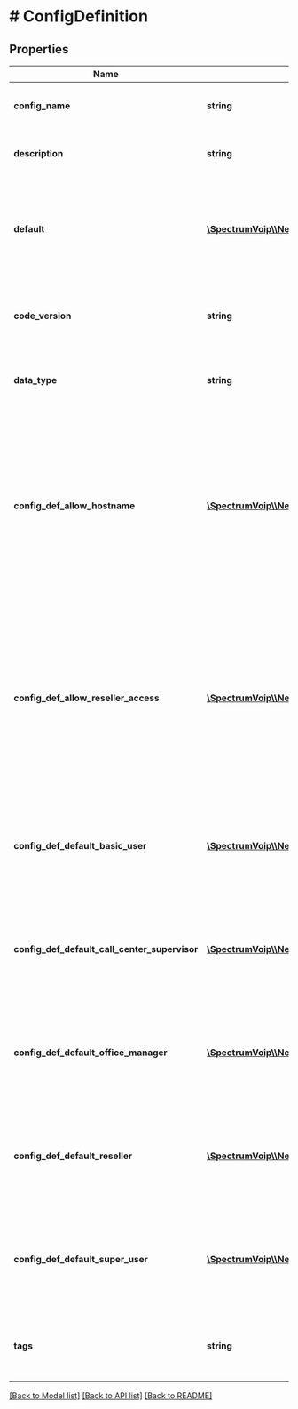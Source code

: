 # # ConfigDefinition

## Properties

Name | Type | Description | Notes
------------ | ------------- | ------------- | -------------
**config_name** | **string** | This is the name of the configuration being defined |
**description** | **string** | This describes the configuration being defined |
**default** | [**\SpectrumVoip\\\\NetSapiens\Model\StringInteger**](StringInteger.md) | This is the default for the configuration. If no scope-specific default is set, this value will be used |
**code_version** | **string** | This is the code version this definition starts to become applicable |
**data_type** | **string** | This is the data type allowed for this configuration |
**config_def_allow_hostname** | [**\SpectrumVoip\\\\NetSapiens\Model\YesNoStringYesDefault**](YesNoStringYesDefault.md) | When enabled this rule is available to be user though it may not be active as the timeframe might not match the current time or there could be other hihger priority timeframes. | [optional]
**config_def_allow_reseller_access** | [**\SpectrumVoip\\\\NetSapiens\Model\YesNoStringYesDefault**](YesNoStringYesDefault.md) | When enabled this rule is available to be user though it may not be active as the timeframe might not match the current time or there could be other hihger priority timeframes. | [optional]
**config_def_default_basic_user** | [**\SpectrumVoip\\\\NetSapiens\Model\StringInteger**](StringInteger.md) | This is the default for the configuration. If no scope-specific default is set, this value will be used | [optional]
**config_def_default_call_center_supervisor** | [**\SpectrumVoip\\\\NetSapiens\Model\StringInteger**](StringInteger.md) | This is the default for the configuration. If no scope-specific default is set, this value will be used | [optional]
**config_def_default_office_manager** | [**\SpectrumVoip\\\\NetSapiens\Model\StringInteger**](StringInteger.md) | This is the default for the configuration. If no scope-specific default is set, this value will be used | [optional]
**config_def_default_reseller** | [**\SpectrumVoip\\\\NetSapiens\Model\StringInteger**](StringInteger.md) | This is the default for the configuration. If no scope-specific default is set, this value will be used | [optional]
**config_def_default_super_user** | [**\SpectrumVoip\\\\NetSapiens\Model\StringInteger**](StringInteger.md) | This is the default for the configuration. If no scope-specific default is set, this value will be used | [optional]
**tags** | **string** | Any tags, comma seperated, that should be applied to the defintion | [optional]

[[Back to Model list]](../../README.md#models) [[Back to API list]](../../README.md#endpoints) [[Back to README]](../../README.md)
